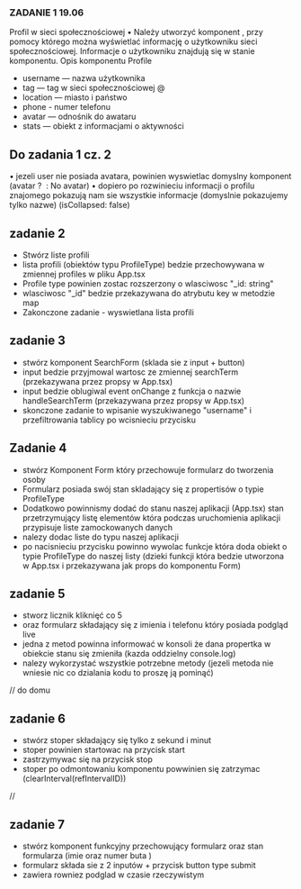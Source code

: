 ### ZADANIE 1 19.06
Profil w sieci społecznościowej
  • Należy utworzyć komponent <Profile>, przy pomocy którego
  można wyświetlać informację o użytkowniku sieci
  społecznościowej. Informacje o użytkowniku znajdują się w stanie komponentu.
Opis komponentu Profile
- username — nazwa użytkownika
- tag — tag w sieci społecznościowej @
- location — miasto i państwo
- phone - numer telefonu
- avatar — odnośnik do awataru
- stats — obiekt z informacjami o aktywności

## Do zadania 1 cz. 2
• jezeli user nie posiada avatara, powinien wyswietlac domyslny
komponent (avatar ? <img> : <span>No avatar</span>)
• dopiero po rozwinieciu informacji o profilu znajomego pokazują
nam sie wszystkie informacje (domyslnie pokazujemy tylko
nazwe) (isCollapsed: false)

## zadanie 2
- Stwórz liste profili
- lista profili (obiektów typu ProfileType) bedzie przechowywana w zmiennej profiles w pliku App.tsx
- Profile type powinien zostac rozszerzony o wlasciwosc "_id: string"
- wlasciwosc "_id" bedzie przekazywana do atrybutu key w metodzie map
- Zakonczone zadanie - wyswietlana lista profili

## zadanie 3
- stwórz komponent SearchForm (sklada sie z input + button)
- input bedzie przyjmowal wartosc ze zmiennej searchTerm (przekazywana przez propsy w App.tsx)
- input bedzie oblugiwal event onChange z funkcja o nazwie handleSearchTerm (przekazywana przez propsy w App.tsx)
- skonczone zadanie to wpisanie wyszukiwanego "username" i przefiltrowania tablicy po wcisnieciu przycisku


## Zadanie 4
- stwórz Komponent Form który przechowuje formularz do tworzenia osoby
- Formularz posiada swój stan skladający się z propertisów o typie ProfileType
- Dodatkowo powinnismy dodać do stanu naszej aplikacji (App.tsx) stan przetrzymujący listę elementów która podczas uruchomienia aplikacji przypisuje liste zamockowanych danych
- nalezy dodac liste do typu naszej aplikacji
- po nacisnieciu przycisku powinno wywolac funkcje która doda obiekt o typie ProfileType do naszej listy (dzieki funkcji która bedzie utworzona w App.tsx i przekazywana jak props do komponentu Form)

## zadanie 5
- stworz licznik kliknięć co 5
- oraz formularz składający się z imienia i telefonu który posiada podgląd live
- jedna z metod powinna informować w konsoli że dana propertka w obiekcie stanu się zmieniła (kazda oddzielny console.log)
- nalezy wykorzystać wszystkie potrzebne metody (jezeli metoda nie wniesie nic co dzialania kodu to proszę ją pominąć)

// do domu

## zadanie 6
- stwórz stoper składający się tylko z sekund i minut
- stoper powinien startowac na przycisk start
- zastrzymywac się na przycisk stop
- stoper po odmontowaniu komponentu powwinien się zatrzymac (clearInterval(refIntervalID))

//

## zadanie 7
- stwórz komponent funkcyjny przechowujący formularz oraz stan formularza (imie <string> oraz numer buta <number>)
- formularz składa sie z 2 inputów + przycisk button type submit
- zawiera rowniez podglad w czasie rzeczywistym